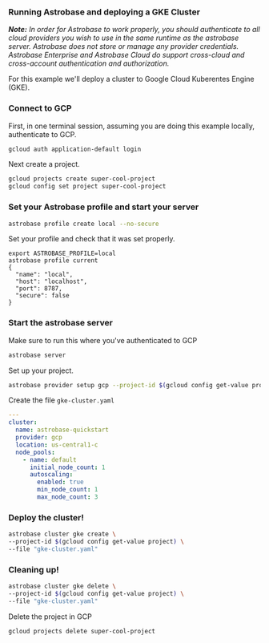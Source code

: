 ### Running Astrobase and deploying a GKE Cluster

_**Note:** In order for Astrobase to work properly, you should authenticate to all cloud providers you wish to use in the same runtime as the astrobase server. Astrobase does not store or manage any provider credentials. Astrobase Enterprise and Astrobase Cloud do support cross-cloud and cross-account authentication and authorization._

For this example we'll deploy a cluster to Google Cloud Kuberentes Engine (GKE).

### Connect to GCP

First, in one terminal session, assuming you are doing this example locally, authenticate to GCP.

```sh
gcloud auth application-default login
```

Next create a project.

```sh
gcloud projects create super-cool-project
gcloud config set project super-cool-project
```

### Set your Astrobase profile and start your server

```sh
astrobase profile create local --no-secure
```

Set your profile and check that it was set properly.

```
export ASTROBASE_PROFILE=local
astrobase profile current
{
  "name": "local",
  "host": "localhost",
  "port": 8787,
  "secure": false
}
```

### Start the astrobase server

Make sure to run this where you've authenticated to GCP

```sh
astrobase server
```

Set up your project.

```sh
astrobase provider setup gcp --project-id $(gcloud config get-value project) --service-name "container.googleapis.com"
```

Create the file `gke-cluster.yaml`

```yaml
---
cluster:
  name: astrobase-quickstart
  provider: gcp
  location: us-central1-c
  node_pools:
    - name: default
      initial_node_count: 1
      autoscaling:
        enabled: true
        min_node_count: 1
        max_node_count: 3
```

### Deploy the cluster!

```sh
astrobase cluster gke create \
--project-id $(gcloud config get-value project) \
--file "gke-cluster.yaml"
```

### Cleaning up!

```sh
astrobase cluster gke delete \
--project-id $(gcloud config get-value project) \
--file "gke-cluster.yaml"
```

Delete the project in GCP

```sh
gcloud projects delete super-cool-project
```
